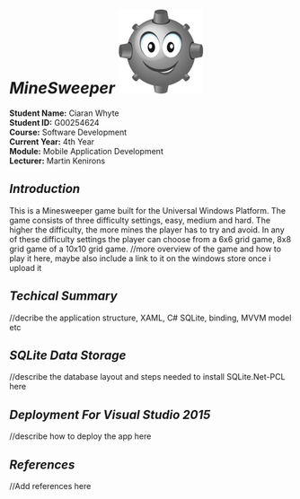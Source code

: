 # **_MineSweeper_** ![Constituencies](/ReadMeImages/Minesweeper.png)

**Student Name:** Ciaran Whyte </br>
**Student ID:** G00254624 </br>
**Course:** Software Development </br>
**Current Year:** 4th Year </br>
**Module:** Mobile Application Development </br>
**Lecturer:** Martin Kenirons </br>

## **_Introduction_**
This is a Minesweeper game built for the Universal Windows Platform. The game consists of three difficulty settings, easy, medium and hard. The higher the difficulty, 
the more mines the player has to try and avoid. In any of these difficulty settings the player can choose from a 6x6 grid game, 8x8 grid game of a 10x10 grid game. 
//more overview of the game and how to play it here, maybe also include a link to it on the windows store once i upload it

## **_Techical Summary_**
//decribe the application structure, XAML, C# SQLite, binding, MVVM model etc

## **_SQLite Data Storage_**
//describe the database layout and steps needed to install SQLite.Net-PCL here

## **_Deployment For Visual Studio 2015_**
//describe how to deploy the app here

## **_References_**
//Add references here